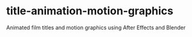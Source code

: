 # title-animation-motion-graphics
Animated film titles and motion graphics using After Effects and Blender
